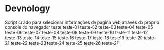 # Devnology
Script criado para selecionar informações de pagina web através do proprio console do navegador
teste
teste-01
teste-02
teste-03
teste-04
teste-05
teste-06
teste-07
teste-08
teste-09
teste-09
teste-10
teste-11
teste-12
teste-13
teste-14
teste-15
teste-16
teste-17
teste-18
teste19
teste-20
teste-21
teste-22
teste-23
teste-24
teste-25
teste-26
teste-27
